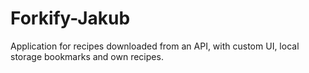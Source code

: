 # Forkify-Jakub

Application for recipes downloaded from an API, with custom UI, local storage bookmarks and own recipes.
